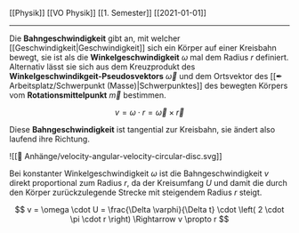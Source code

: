 [[Physik]] [[VO Physik]] [[1. Semester]] [[2021-01-01]]

---

Die **Bahngeschwindigkeit** gibt an, mit welcher [[Geschwindigkeit|Geschwindigkeit]] sich ein Körper auf einer Kreisbahn bewegt, sie ist als die **Winkelgeschwindigkeit** $\omega$ mal dem Radius $r$ definiert. Alternativ lässt sie sich aus dem Kreuzprodukt des **Winkelgeschwindikgeit-Pseudosvektors** $\vec{\omega}$ und dem Ortsvektor des [[✒ Arbeitsplatz/Schwerpunkt (Masse)|Schwerpunktes]] des bewegten Körpers vom **Rotationsmittelpunkt** $\vec{m}$ bestimmen.

$$
v = \omega \cdot r = \vec{\omega} \times \vec{r}
$$

Diese **Bahngeschwindigkeit** ist tangential zur Kreisbahn, sie ändert also laufend ihre Richtung.

![[📎 Anhänge/velocity-angular-velocity-circular-disc.svg]]

Bei konstanter Winkelgeschwindigkeit $\omega$ ist die Bahngeschwindigkeit $v$ direkt proportional zum Radius $r$, da der Kreisumfang $U$ und damit die durch den Körper zurückzulegende Strecke mit steigendem Radius $r$ steigt.

$$
v = \omega \cdot U = \frac{\Delta \varphi}{\Delta t} \cdot \left( 2 \cdot \pi \cdot r \right) \Rightarrow
v \propto r
$$